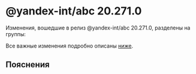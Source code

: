 # @yandex-int/abc 20.271.0

<!-- ЧЕЛОВЕЧЕСКОЕ ВСТУПЛЕНИЕ -->

Изменения, вошедшие в релиз @yandex-int/abc 20.271.0, разделены на группы:

Все важные изменения подробно описаны [ниже](#Пояснения).

## Пояснения


